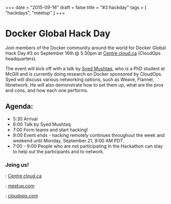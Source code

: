 +++
date = "2015-09-16"
draft = false
title = "#3 hackday"
tags = [ "hackdays", "meetup" ]
+++


# Docker Global Hack Day

Join members of the Docker community around the world for Docker Global Hack Day
#3 on September 16th @ 5:30pm at
[Centre cloud.ca](https://twitter.com/centre_cloud_ca) (CloudOps headquarters).

The event will kick off with a talk by [Syed Mushtaq](https://github.com/syed), who is a PhD student at McGill and is currently doing research on Docker sponsored by CloudOps. Syed will discuss various networking options, such as Weave, Flannel, libnetwork. He will also demonstrate how to set them up, what are the pros and cons, and how each one performs.


## Agenda:

* 5:30 Arrival
* 6:00 Talk by Syed Mushtaq
* 7:00 Form teams and start hacking!
* 9:00 Event ends - hacking remotely continues throughout the week and weekend until Monday, September 21, 9:00 AM PDT.
* 7:00 - 9:00 People who are not participating in the Hackathon can stay to help out the participants and to network.


### Joing us!

<i class='fa fa-map-marker'></i> : [Centre cloud.ca](https://www.google.com/maps?f=q&hl=en&q=+420+Rue+Guy,+Montr%C3%A9al,+QC,+ca)

<i class='fa fa-check'></i> : [meetup.com](http://www.meetup.com/Docker-Montreal/events/225103778/)

<i class='fa fa-money'></i> : [cloudops.com](http://www.cloudops.com)
